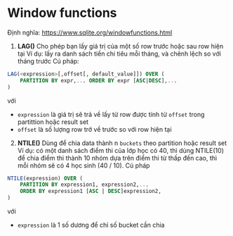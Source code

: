# Window functions

Định nghĩa:
https://www.sqlite.org/windowfunctions.html

1. **LAG()**
Cho phép bạn lấy giá trị của một số row trước hoặc sau row hiện tại
Ví dụ: lấy ra danh sách tiền chi tiêu mỗi tháng, và chênh lệch so với tháng trước
Cú pháp: 
```sql
LAG(<expression>[,offset[, default_value]]) OVER ( 
	PARTITION BY expr,... ORDER BY expr [ASC|DESC],... 
)
```
với 
- `expression` là giá trị sẽ trả về lấy từ row được tính từ `offset` trong partittion hoặc result set
- `offset` là số lượng row trở về trước so với row hiện tại

2. **NTILE()**
Dùng để chia data thành n `buckets` theo partition hoặc result set
Ví dụ: có một danh sách điểm thi của lớp học có 40, thì dùng NTILE(10) để chia điểm thi thành 10 nhóm dựa trên điểm thi từ thấp đến cao, thì mỗi nhóm sẽ có 4 học sinh (40 / 10).
Cú pháp
```sql
NTILE(expression) OVER ( 
	PARTITION BY expression1, expression2,...
	ORDER BY expression1 [ASC | DESC]expression2,
)
```
với 
- `expression` là 1 số dương để chỉ số bucket cần chia